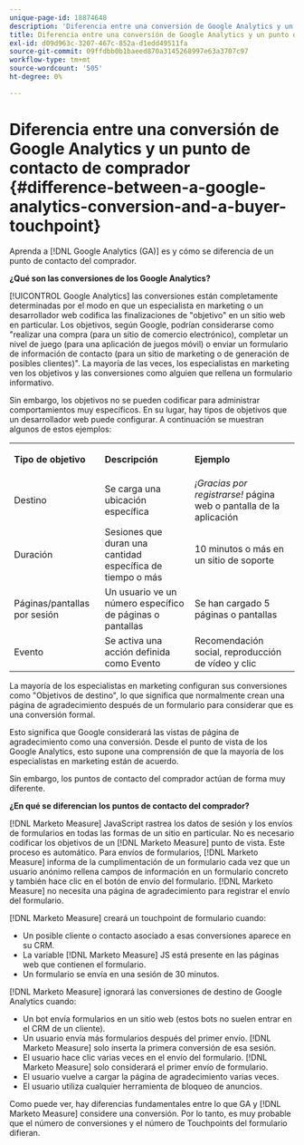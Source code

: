 ```yaml
---
unique-page-id: 18874648
description: 'Diferencia entre una conversión de Google Analytics y un punto de contacto de comprador: [!DNL Marketo Measure] - Documentación del producto'
title: Diferencia entre una conversión de Google Analytics y un punto de contacto de comprador
exl-id: d09d963c-3207-467c-852a-d1edd49511fa
source-git-commit: 09ffdbb0b1baeed870a3145268997e63a3707c97
workflow-type: tm+mt
source-wordcount: '505'
ht-degree: 0%

---
```


# Diferencia entre una conversión de Google Analytics y un punto de contacto de comprador {#difference-between-a-google-analytics-conversion-and-a-buyer-touchpoint}

Aprenda a [!DNL Google Analytics (GA)] es y cómo se diferencia de un punto de contacto del comprador.

**¿Qué son las conversiones de los Google Analytics?**

[!UICONTROL Google Analytics] las conversiones están completamente determinadas por el modo en que un especialista en marketing o un desarrollador web codifica las finalizaciones de &quot;objetivo&quot; en un sitio web en particular. Los objetivos, según Google, podrían considerarse como &quot;realizar una compra (para un sitio de comercio electrónico), completar un nivel de juego (para una aplicación de juegos móvil) o enviar un formulario de información de contacto (para un sitio de marketing o de generación de posibles clientes)&quot;. La mayoría de las veces, los especialistas en marketing ven los objetivos y las conversiones como alguien que rellena un formulario informativo.

Sin embargo, los objetivos no se pueden codificar para administrar comportamientos muy específicos. En su lugar, hay tipos de objetivos que un desarrollador web puede configurar. A continuación se muestran algunos de estos ejemplos:

<table> 
 <colgroup> 
  <col> 
  <col> 
  <col> 
 </colgroup> 
 <tbody> 
  <tr> 
   <td><strong>Tipo de objetivo</strong></td> 
   <td><p><strong>Descripción</strong></p></td> 
   <td><strong>Ejemplo</strong></td> 
  </tr> 
  <tr> 
   <td><p>Destino</p></td> 
   <td>Se carga una ubicación específica</td> 
   <td><em>¡Gracias por registrarse!</em> página web o pantalla de la aplicación</td> 
  </tr> 
  <tr> 
   <td>Duración</td> 
   <td>Sesiones que duran una cantidad específica de tiempo o más</td> 
   <td>10 minutos o más en un sitio de soporte</td> 
  </tr> 
  <tr> 
   <td>Páginas/pantallas por sesión</td> 
   <td>Un usuario ve un número específico de páginas o pantallas</td> 
   <td>Se han cargado 5 páginas o pantallas</td> 
  </tr> 
  <tr> 
   <td>Evento</td> 
   <td>Se activa una acción definida como Evento</td> 
   <td>Recomendación social, reproducción de vídeo y clic</td> 
  </tr> 
 </tbody> 
</table>

La mayoría de los especialistas en marketing configuran sus conversiones como &quot;Objetivos de destino&quot;, lo que significa que normalmente crean una página de agradecimiento después de un formulario para considerar que es una conversión formal.

Esto significa que Google considerará las vistas de página de agradecimiento como una conversión. Desde el punto de vista de los Google Analytics, esto supone una comprensión de que la mayoría de los especialistas en marketing están de acuerdo.

Sin embargo, los puntos de contacto del comprador actúan de forma muy diferente.

**¿En qué se diferencian los puntos de contacto del comprador?**

[!DNL Marketo Measure] JavaScript rastrea los datos de sesión y los envíos de formularios en todas las formas de un sitio en particular. No es necesario codificar los objetivos de un [!DNL Marketo Measure] punto de vista. Este proceso es automático. Para envíos de formularios, [!DNL Marketo Measure] informa de la cumplimentación de un formulario cada vez que un usuario anónimo rellena campos de información en un formulario concreto y también hace clic en el botón de envío del formulario. [!DNL Marketo Measure] no necesita una página de agradecimiento para registrar el envío del formulario.

[!DNL Marketo Measure] creará un touchpoint de formulario cuando:

* Un posible cliente o contacto asociado a esas conversiones aparece en su CRM.
* La variable [!DNL Marketo Measure] JS está presente en las páginas web que contienen el formulario.
* Un formulario se envía en una sesión de 30 minutos.

[!DNL Marketo Measure] ignorará las conversiones de destino de Google Analytics cuando:

* Un bot envía formularios en un sitio web (estos bots no suelen entrar en el CRM de un cliente).
* Un usuario envía más formularios después del primer envío. [!DNL Marketo Measure] solo inserta la primera conversión de esa sesión.
* El usuario hace clic varias veces en el envío del formulario. [!DNL Marketo Measure] solo considerará el primer envío de formulario.
* El usuario vuelve a cargar la página de agradecimiento varias veces.
* El usuario utiliza cualquier herramienta de bloqueo de anuncios.

Como puede ver, hay diferencias fundamentales entre lo que GA y [!DNL Marketo Measure] considere una conversión. Por lo tanto, es muy probable que el número de conversiones y el número de Touchpoints del formulario difieran.
